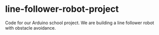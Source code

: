# line-follower-robot-project
Code for our Arduino school project. We are building a line follower robot with obstacle avoidance.
